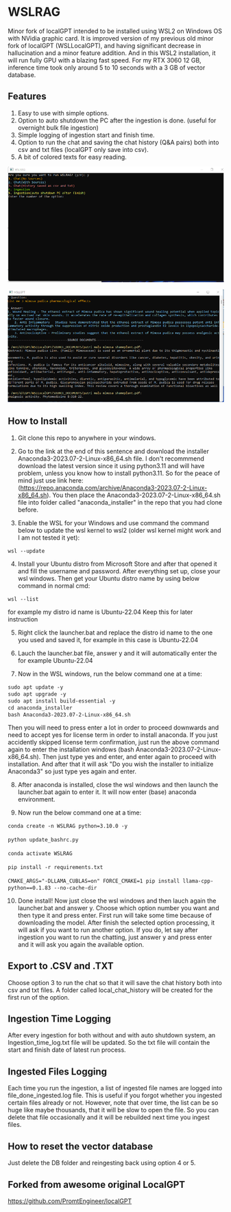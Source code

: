 # WSLRAG
Minor fork of localGPT intended to be installed using WSL2 on Windows OS with NVidia graphic card. It is improved version of my previous old minor fork of localGPT (WSLLocalGPT), and having significant decrease in hallucination and a minor feature addition. And in this WSL2 installation, it will run fully GPU with a blazing fast speed. For my RTX 3060 12 GB, inference time took only around 5 to 10 seconds with a 3 GB of vector database.

## Features

1. Easy to use with simple options.
2. Option to auto shutdown the PC after the ingestion is done. (useful for overnight bulk file ingestion) 
3. Simple logging of ingestion start and finish time.
4. Option to run the chat and saving the chat history (Q&A pairs) both into csv and txt files (localGPT only save into csv).
5. A bit of colored texts for easy reading.

![Alt text](https://github.com/hakemz91/WSLRAG/blob/main/im_1.png)

![Alt text](https://github.com/hakemz91/WSLLocalGPT/blob/main/QNA_UI.png)

## How to Install

1. Git clone this repo to anywhere in your windows.

2. Go to the link at the end of this sentence and download the installer Anaconda3-2023.07-2-Linux-x86_64.sh file. I don't recommmend download the latest version since it using python3.11 and will have problem, unless you know how to install python3.11. So for the peace of mind just use link here: (https://repo.anaconda.com/archive/Anaconda3-2023.07-2-Linux-x86_64.sh). You then place the Anaconda3-2023.07-2-Linux-x86_64.sh file into folder called "anaconda_installer" in the repo that you had clone before.

3. Enable the WSL for your Windows and use command the command below to update the wsl kernel to wsl2 (older wsl kernel might work and I am not tested it yet):

```
wsl --update
```

4. Install your Ubuntu distro from Microsoft Store and after that opened it and fill the username and password. After everything set up, close your wsl windows. Then get your Ubuntu distro name by using below command in normal cmd:

```
wsl --list
```

for example my distro id name is Ubuntu-22.04
Keep this for later instruction

5. Right click the launcher.bat and replace the distro id name to the one you used and saved it, for example in this case is Ubuntu-22.04

6. Lauch the launcher.bat file, answer y and it will automatically enter the for example Ubuntu-22.04

7. Now in the WSL windows, run the below command one at a time:

```
sudo apt update -y
sudo apt upgrade -y
sudo apt install build-essential -y
cd anaconda_installer
bash Anaconda3-2023.07-2-Linux-x86_64.sh
```

Then you will need to press enter a lot in order to proceed downwards and need to accept yes for license term in order to install anaconda. If you just accidently skipped license term confirmation, just run the above command again to enter the installation windows (bash Anaconda3-2023.07-2-Linux-x86_64.sh). Then just type yes and enter, and enter again to proceed with installation. And after that it will ask "Do you wish the installer to initialize Anaconda3" so just type yes again and enter.

8. After anaconda is installed, close the wsl windows and then launch the launcher.bat again to enter it. It will now enter (base) anaconda environment. 

9. Now run the below command one at a time:

```
conda create -n WSLRAG python=3.10.0 -y

python update_bashrc.py

conda activate WSLRAG

pip install -r requirements.txt

CMAKE_ARGS="-DLLAMA_CUBLAS=on" FORCE_CMAKE=1 pip install llama-cpp-python==0.1.83 --no-cache-dir
```

10. Done install! Now just close the wsl windows and then lauch again the launcher.bat and answer y. Choose which option number you want and then type it and press enter. First run will take some time because of downloading the model. After finish the selected option processing, it will ask if you want to run another option. If you do, let say after ingestion you want to run the chatting, just answer y and press enter and it will ask you again the available option.

## Export to .CSV and .TXT

Choose option 3 to run the chat so that it will save the chat history both into csv and txt files. A folder called local_chat_history will be created for the first run of the option.

## Ingestion Time Logging

After every ingestion for both without and with auto shutdown system, an Ingestion_time_log.txt file will be updated. So the txt file will contain the start and finish date of latest run process.

## Ingested Files Logging

Each time you run the ingestion, a list of ingested file names are logged into file_done_ingested.log file. This is useful if you forgot whether you ingested certain files already or not. However, note that over time, the list can be so huge like maybe thousands, that it will be slow to open the file. So you can delete that file occasionally and it will be rebuilded next time you ingest files.

## How to reset the vector database

Just delete the DB folder and reingesting back using option 4 or 5.

## Forked from awesome original LocalGPT
https://github.com/PromtEngineer/localGPT
